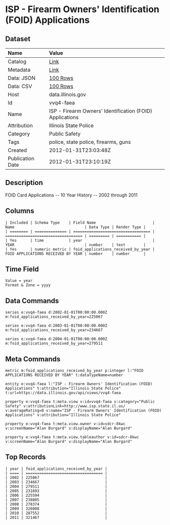 # ISP - Firearm Owners' Identification (FOID) Applications

## Dataset

| Name | Value |
| :--- | :---- |
| Catalog | [Link](https://catalog.data.gov/dataset/isp-firearm-owners-identification-foid-applications-879e5) |
| Metadata | [Link](https://data.illinois.gov/api/views/vvq4-faea) |
| Data: JSON | [100 Rows](https://data.illinois.gov/api/views/vvq4-faea/rows.json?max_rows=100) |
| Data: CSV | [100 Rows](https://data.illinois.gov/api/views/vvq4-faea/rows.csv?max_rows=100) |
| Host | data.illinois.gov |
| Id | vvq4-faea |
| Name | ISP - Firearm Owners' Identification (FOID) Applications |
| Attribution | Illinois State Police |
| Category | Public Safety |
| Tags | police, state police, firearms, guns |
| Created | 2012-01-31T23:03:48Z |
| Publication Date | 2012-01-31T23:10:19Z |

## Description

FOID Card Applications -- 10 Year History -- 2002 through 2011

## Columns

```ls
| Included | Schema Type    | Field Name                         | Name                               | Data Type | Render Type |
| ======== | ============== | ================================== | ================================== | ========= | =========== |
| Yes      | time           | year                               | YEAR                               | number    | text        |
| Yes      | numeric metric | foid_applications_received_by_year | FOID APPLICATIONS RECEIVED BY YEAR | number    | number      |
```

## Time Field

```ls
Value = year
Format & Zone = yyyy
```

## Data Commands

```ls
series e:vvq4-faea d:2002-01-01T00:00:00.000Z m:foid_applications_received_by_year=225067

series e:vvq4-faea d:2003-01-01T00:00:00.000Z m:foid_applications_received_by_year=234667

series e:vvq4-faea d:2004-01-01T00:00:00.000Z m:foid_applications_received_by_year=279511
```

## Meta Commands

```ls
metric m:foid_applications_received_by_year p:integer l:"FOID APPLICATIONS RECEIVED BY YEAR" t:dataTypeName=number

entity e:vvq4-faea l:"ISP - Firearm Owners' Identification (FOID) Applications" t:attribution="Illinois State Police" t:url=https://data.illinois.gov/api/views/vvq4-faea

property e:vvq4-faea t:meta.view v:id=vvq4-faea v:category="Public Safety" v:attributionLink=http://www.isp.state.il.us/ v:averageRating=0 v:name="ISP - Firearm Owners' Identification (FOID) Applications" v:attribution="Illinois State Police"

property e:vvq4-faea t:meta.view.owner v:id=sdcr-8kwc v:screenName="Alan Burgard" v:displayName="Alan Burgard"

property e:vvq4-faea t:meta.view.tableauthor v:id=sdcr-8kwc v:screenName="Alan Burgard" v:displayName="Alan Burgard"
```

## Top Records

```ls
| year | foid_applications_received_by_year | 
| ==== | ================================== | 
| 2002 | 225067                             | 
| 2003 | 234667                             | 
| 2004 | 279511                             | 
| 2005 | 231693                             | 
| 2006 | 225594                             | 
| 2007 | 238805                             | 
| 2008 | 278374                             | 
| 2009 | 326008                             | 
| 2010 | 287552                             | 
| 2011 | 321467                             | 
```
